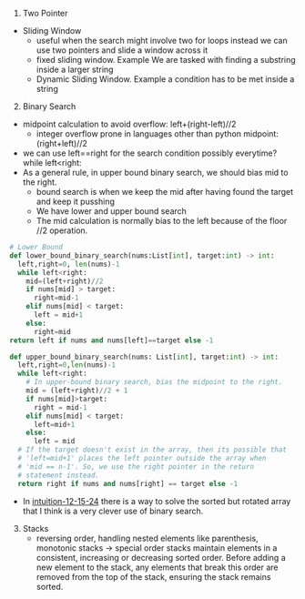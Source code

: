 1. Two Pointer
  - Sliding Window
    - useful when the search might involve two for loops instead we can use two pointers and slide a window across it
    - fixed sliding window. Example We are tasked with finding a substring inside a larger string
    - Dynamic Sliding Window. Example a condition has to be met inside a string
2. Binary Search
  - midpoint calculation to avoid overflow: left+(right-left)//2
    - integer overflow prone in languages other than python midpoint: (right+left)//2
  - we can use left==right for the search condition possibly everytime? while left<right:
  - As a general rule, in upper bound binary search, we should bias mid to the right.
    - bound search is when we keep the mid after having found the target and keep it pusshing
    - We have lower and upper bound search
    - The mid calculation is normally bias to the left because of the floor //2 operation.
```python
# Lower Bound
def lower_bound_binary_search(nums:List[int], target:int) -> int:
  left,right=0, len(nums)-1
  while left<right:
    mid=(left+right)//2
    if nums[mid] > target:
      right=mid-1
    elif nums[mid] < target:
      left = mid+1
    else:
      right=mid
return left if nums and nums[left]==target else -1
```
```python
def upper_bound_binary_search(nums: List[int], target:int) -> int:
  left,right=0,len(nums)-1
  while left<right:
    # In upper-bound binary search, bias the midpoint to the right.
    mid = (left+right)//2 + 1
    if nums[mid]>target:
      right = mid-1
    elif nums[mid] < target:
      left=mid+1
    else:
      left = mid
  # If the target doesn't exist in the array, then its possible that
  # 'left=mid+1' places the left pointer outside the array when
  # 'mid == n-1'. So, we use the right pointer in the return
  # statement instead.
  return right if nums and nums[right] == target else -1
```
- In [intuition-12-15-24](obsidian://open?vault=Leet-Code-Intuitions&file=12-15-24) there is a way to solve the sorted but rotated array that I think is a very clever use of binary search.
3. Stacks
	- reversing order, handling nested elements like parenthesis, monotonic stacks -> special order stacks maintain elements in a consistent, increasing or decreasing sorted order. Before adding a new element to the stack, any elements that break this order are removed from the top of the stack, ensuring the stack remains sorted.